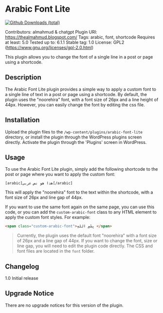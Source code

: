 Arabic Font Lite
==================

[![Github Downloads (total)](https://img.shields.io/github/downloads/almahmudbd/arabic-font-plugin/total?color=blue&style=for-the-badge)](https://github.com/almahmudbd/arabic-font-plugin/releases)

Contributors: almahmud & chatgpt
Plugin URI: https://thealmahmud.blogspot.com/
Tags: arabic, font, shortcode
Requires at least: 5.0
Tested up to: 6.1.1
Stable tag: 1.0
License: GPL2 (https://www.gnu.org/licenses/gpl-2.0.html)

This plugin allows you to change the font of a single line in a post or page using a shortcode.

## Description

The Arabic Font Lite plugin provides a simple way to apply a custom font to a single line of text in a post or page using a shortcode. By default, the plugin uses the "noorehira" font, with a font size of 26px and a line height of 44px. However, you can easily change the font by editing the css file.

## Installation

Upload the plugin files to the `/wp-content/plugins/arabic-font-lite` directory, or install the plugin through the WordPress plugins screen directly. Activate the plugin through the 'Plugins' screen in WordPress.

## Usage

To use the Arabic Font Lite plugin, simply add the following shortcode to the post or page where you want to apply the custom font:


```bbcode
[arabic]هذا هو نص عربي[/arabic]
```

This will apply the "noorehira" font to the text within the shortcode, with a font size of 26px and line gap of 44px.

If you want to use the same font again on the same page, you can use this code, or you can add the `custom-arabic-font` class to any HTML element to apply the custom font styles. For example:

```html
<span class="custom-arabic-font">بِسْمِ اللهِ </span>
```

> Currently, the plugin uses the default font "noorehira" with a font size of 26px and a line gap of 44px. If you want to change the font, size or line gap, you will need to edit the plugin code directly. The CSS and font files are located in the `font` folder.


Changelog
-----

1.0
Initial release

Upgrade Notice
-----

There are no upgrade notices for this version of the plugin.
